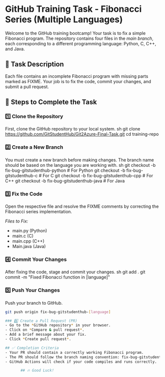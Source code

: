 # GitHub Training Task - Fibonacci Series (Multiple Languages)
       
Welcome to the GitHub training bootcamp! Your task is to fix a simple Fibonacci program. The repository contains four files in the *main branch*, each corresponding to a different programming language: Python, C, C++, and Java.

## 📌 Task Description
Each file contains an incomplete Fibonacci program with missing parts marked as FIXME. Your job is to fix the code, commit your changes, and submit a pull request.

## 🚀 Steps to Complete the Task

### 1️⃣ Clone the Repository
First, clone the GitHub repository to your local system.
sh
git clone https://github.com/GitStudentHub/Git2Azure-Final-Task.git
cd training-repo


### 2️⃣ Create a New Branch
You must create a new branch before making changes. The branch name should be based on the language you are working with.
sh
git checkout -b fix-bug-gitstudenthub-python  # For Python
git checkout -b fix-bug-gitstudenthub-c       # For C
git checkout -b fix-bug-gitstudenthub-cpp     # For C++
git checkout -b fix-bug-gitstudenthub-java    # For Java


### 3️⃣ Fix the Code
Open the respective file and resolve the FIXME comments by correcting the Fibonacci series implementation.

*Files to Fix:*
- main.py (Python)
- main.c (C)
- main.cpp (C++)
- Main.java (Java)

### 4️⃣ Commit Your Changes
After fixing the code, stage and commit your changes.
sh
git add .
git commit -m "Fixed Fibonacci function in [language]"


### 5️⃣ Push Your Changes
Push your branch to GitHub.
```sh
git push origin fix-bug-gitstudenthub-[language]

### 6️⃣ Create a Pull Request (PR)
- Go to the *GitHub repository* in your browser.
- Click on *Compare & pull request*.
- Add a brief message about your fix.
- Click *Create pull request*.

## ✅ Completion Criteria
- Your PR should contain a correctly working Fibonacci program.
- The PR should follow the branch naming convention: fix-bug-gitstudenthub-[language].
- GitHub Actions will check if your code compiles and runs correctly.

       ## 🔥 Good Luck!
